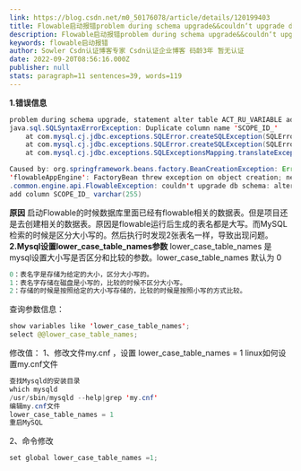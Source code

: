 ```yaml
---
link: https://blog.csdn.net/m0_50176078/article/details/120199403
title: Flowable启动报错problem during schema upgrade&&couldn‘t upgrade db schema:
description: Flowable启动报错problem during schema upgrade&&couldn‘t upgrade db schema:_flowable启动报错
keywords: flowable启动报错
author: Sowler Csdn认证博客专家 Csdn认证企业博客 码龄3年 暂无认证
date: 2022-09-20T08:56:16.000Z
publisher: null
stats: paragraph=11 sentences=39, words=119
---
```

**1.错误信息**

```java
problem during schema upgrade, statement alter table ACT_RU_VARIABLE add column SCOPE_ID_ varchar(255)
java.sql.SQLSyntaxErrorException: Duplicate column name 'SCOPE_ID_'
	at com.mysql.cj.jdbc.exceptions.SQLError.createSQLException(SQLError.java:120)
	at com.mysql.cj.jdbc.exceptions.SQLError.createSQLException(SQLError.java:97)
	at com.mysql.cj.jdbc.exceptions.SQLExceptionsMapping.translateException(SQLExceptionsMapping.java:122)
```

```java
Caused by: org.springframework.beans.factory.BeanCreationException: Error creating bean with name
'flowableAppEngine': FactoryBean threw exception on object creation; nested exception is org.flowable
.common.engine.api.FlowableException: couldn't upgrade db schema: alter table ACT_RU_VARIABLE
add column SCOPE_ID_ varchar(255)
```

**原因**
启动Flowable的时候数据库里面已经有flowable相关的数据表。但是项目还是去创建相关的数据表。原因是flowable运行后生成的表名都是大写。而MySQL检索的时候是区分大小写的。然后执行时发现2张表名一样，导致出现问题。
**2.Mysql设置lower_case_table_names参数**
lower_case_table_names 是mysql设置大小写是否区分和比较的参数。lower_case_table_names 默认为 0

```java
0：表名字是存储为给定的大小，区分大小写的。
1：表名字存储在磁盘是小写的，比较的时候不区分大小写。
2：存储的时候是按照给定的大小写存储的，比较的时候是按照小写的方式比较。
```

查询参数信息：

```java
show variables like 'lower_case_table_names';
select @@lower_case_table_names;
```

修改值：
1、修改文件my.cnf ，设置 lower_case_table_names = 1
linux如何设置my.cnf文件

```java
查找Mysqld的安装目录
which mysqld
/usr/sbin/mysqld --help|grep 'my.cnf'
编辑my.cnf文件
lower_case_table_names = 1
重启MySQL
```

2、命令修改

```java
set global lower_case_table_names =1;
```
